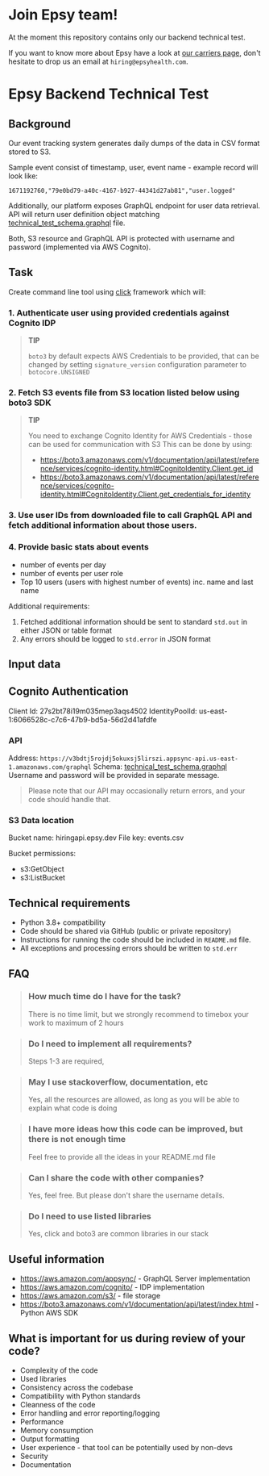 # Join Epsy team!

At the moment this repository contains only our backend technical test.

If you want to know more about Epsy have a look at [our carriers page](https://epsyhealth.com/careers), don't hesitate to drop us an email at `hiring@epsyhealth.com`.


# Epsy Backend Technical Test

## Background
Our event tracking system generates daily dumps of the data in CSV format stored to S3. 

Sample event consist of timestamp, user, event name - example record will look like:

```csv
1671192760,"79e0bd79-a40c-4167-b927-44341d27ab81","user.logged"
```

Additionally, our platform exposes GraphQL endpoint for user data retrieval. 
API will return user definition object matching [technical_test_schema.graphql](./technical_test_schema.graphql) file.

Both, S3 resource and GraphQL API is protected with username and password (implemented via AWS Cognito). 

## Task
Create command line tool using [click](https://click.palletsprojects.com/en/8.1.x/) framework which will:

### 1. Authenticate user using provided credentials against Cognito IDP
> **TIP**
> 
> `boto3` by default expects AWS Credentials to be provided, that can be changed by setting `signature_version` configuration 
parameter to `botocore.UNSIGNED` 

### 2. Fetch S3 events file from S3 location listed below using boto3 SDK

> **TIP**
> 
> You need to exchange Cognito Identity for AWS Credentials - those can be used for communication with S3
> This can be done by using:
>  - https://boto3.amazonaws.com/v1/documentation/api/latest/reference/services/cognito-identity.html#CognitoIdentity.Client.get_id
>  - https://boto3.amazonaws.com/v1/documentation/api/latest/reference/services/cognito-identity.html#CognitoIdentity.Client.get_credentials_for_identity

### 3. Use user IDs from downloaded file to call GraphQL API and fetch additional information about those users.

### 4. Provide basic stats about events

- number of events per day
- number of events per user role
- Top 10 users (users with highest number of events) inc. name and last name 

Additional requirements:
1. Fetched additional information should be sent to standard `std.out` in either JSON or table format
2. Any errors should be logged to `std.error` in JSON format


## Input data

## Cognito Authentication

Client Id: 27s2bt78i19m035mep3aqs4502
IdentityPoolId: us-east-1:6066528c-c7c6-47b9-bd5a-56d2d41afdfe

### API

Address: `https://v3bdtj5rojdj5okuxsj5lirszi.appsync-api.us-east-1.amazonaws.com/graphql`
Schema: [technical_test_schema.graphql](./technical_test_schema.graphql)
Username and password will be provided in separate message.

> Please note that our API may occasionally return errors, and your code should handle that. 

### S3 Data location
Bucket name: hiringapi.epsy.dev
File key: events.csv

Bucket permissions:
- s3:GetObject
- s3:ListBucket


## Technical requirements
- Python 3.8+ compatibility 
- Code should be shared via GitHub (public or private repository)
- Instructions for running the code should be included in `README.md` file.
- All exceptions and processing errors should be written to `std.err`


## FAQ
> ### How much time do I have for the task?
> 
> There is no time limit, but we strongly recommend to timebox your work to maximum of 2 hours

> ### Do I need to implement all requirements?
>
> Steps 1-3 are required, 

> ### May I use stackoverflow, documentation, etc 
>
> Yes, all the resources are allowed, as long as you will be able to explain what code is doing 

> ### I have more ideas how this code can be improved, but there is not enough time 
>
> Feel free to provide all the ideas in your README.md file 

> ### Can I share the code with other companies?
>
> Yes, feel free. But please don't share the username details. 

> ### Do I need to use listed libraries 
>
> Yes, click and boto3 are common libraries in our stack  


## Useful information

- https://aws.amazon.com/appsync/ - GraphQL Server implementation 
- https://aws.amazon.com/cognito/ - IDP implementation 
- https://aws.amazon.com/s3/ - file storage 
- https://boto3.amazonaws.com/v1/documentation/api/latest/index.html - Python AWS SDK 


## What is important for us during review of your code?
- Complexity of the code
- Used libraries
- Consistency across the codebase
- Compatibility with Python standards
- Cleanness of the code
- Error handling and error reporting/logging
- Performance 
- Memory consumption
- Output formatting
- User experience - that tool can be potentially used by non-devs
- Security
- Documentation 
